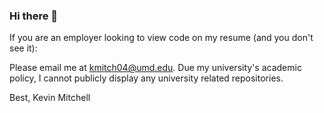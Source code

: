 ### Hi there 👋
If you are an employer looking to view code on my resume (and you don't see it):  

Please email me at kmitch04@umd.edu. Due my university's academic policy, I cannot publicly display any university related repositories.  

Best, Kevin Mitchell
<!--
**KevinMtchll/KevinMtchll** is a ✨ _special_ ✨ repository because its `README.md` (this file) appears on your GitHub profile.

Here are some ideas to get you started:
- 🔭 I’m currently working on ...
- 🌱 I’m currently learning ...
- 👯 I’m looking to collaborate on ...
- 🤔 I’m looking for help with ...
- 💬 Ask me about ...
- 📫 How to reach me: ...
- 😄 Pronouns: ...
- ⚡ Fun fact: ...
-->
